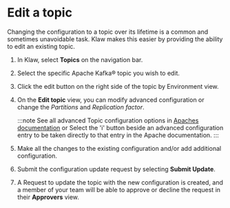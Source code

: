 # Edit a topic

Changing the configuration to a topic over its lifetime is a common
and sometimes unavoidable task. Klaw makes this easier by providing the
ability to edit an existing topic.

1. In Klaw, select **Topics** on the navigation bar.
2. Select the specific Apache Kafka® topic you wish to edit.
3. Click the edit button on the right side of the topic by Environment
   view.
4. On the **Edit topic** view, you can modify advanced configuration or
   change the _Partitions_ and _Replication factor_.

   :::note
   See all advanced Topic configuration options in [Apaches documentation](https://kafka.apache.org/documentation/#topicconfigs) or Select the 'i' button beside an advanced configuration entry to be taken directly to that entry in the Apache documentation.
   :::

5. Make all the changes to the existing configuration and/or add additional
   configuration.
6. Submit the configuration update request by selecting **Submit
   Update**.
7. A Request to update the topic with the new configuration is created,
   and a member of your team will be able to approve or decline the
   request in their **Approvers** view.

